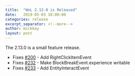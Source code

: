 ```yaml
---
title:  "WoL 2.13.0 is Released"
date:   2019-05-03 18:00:00
categories: release
excerpt_separator: <!--more-->
author: mickkay
layout: post
---
```

The 2.13.0 is a small feature release.
<!--more-->
* Fixes [#200](https://github.com/wizards-of-lua/wizards-of-lua/issues/200) - Add RightClickItemEvent
* Fixes [#232](https://github.com/wizards-of-lua/wizards-of-lua/issues/232) - Make BlockBreakEvent.experience writable
* Fixes [#233](https://github.com/wizards-of-lua/wizards-of-lua/issues/233) - Add EntityInteractEvent
